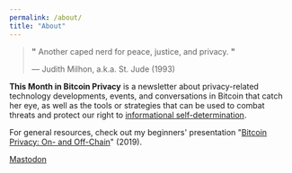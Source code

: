 ```yaml
---
permalink: /about/
title: "About"
---
```


> **"** Another caped nerd for peace, justice, and privacy. **"**
>
> — Judith Milhon, a.k.a. St. Jude (1993)

**This Month in Bitcoin Privacy** is a newsletter about privacy-related technology developments, events, and conversations in Bitcoin that catch her eye, as well as the tools or strategies that can be used to combat threats and protect our right to [informational self-determination](https://en.wikipedia.org/wiki/Informational_self-determination).

For general resources, check out my beginners' presentation "[Bitcoin Privacy: On- and Off-Chain](https://einzelgaengerinmotte.files.wordpress.com/2019/09/slides-final-2.pdf)" (2019).

<a rel="me" href="https://bitcoinhackers.org/@J9Roem">Mastodon</a>
